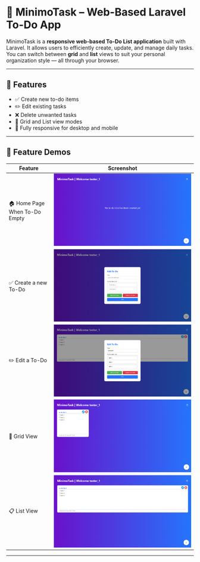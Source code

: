 # 📝 MinimoTask – Web-Based Laravel To-Do App

MinimoTask is a **responsive web-based To-Do List application** built with Laravel. It allows users to efficiently create, update, and manage daily tasks. You can switch between **grid** and **list** views to suit your personal organization style — all through your browser.

---

## 🔑 Features

- ✅ Create new to-do items  
- ✏️ Edit existing tasks  
- ❌ Delete unwanted tasks  
- 🧱 Grid and List view modes  
- 📱 Fully responsive for desktop and mobile  

---

## 📸 Feature Demos

| Feature | Screenshot |
|--------|------------|
| 🏠 Home Page When To-Do Empty | ![Home Page](screenshots/9608fb46-57d6-4642-ba3f-272930ff8164.png)
| ✅ Create a new To-Do | ![Create To-Do](screenshots/e0efe373-04ca-412e-aeea-ec717485dcb9.png) |
| ✏️ Edit a To-Do | ![Edit To-Do](screenshots/7e95f40e-a906-4307-bc87-865a041ca5a5.png) |
| 🧱 Grid View | ![Grid View](screenshots/29579e19-e97b-4bc1-bff6-b214dc22de5e.png) |
| 📋 List View | ![List View](screenshots/394f69a9-4dfa-4837-aa66-99516ace433c.png) |


---

